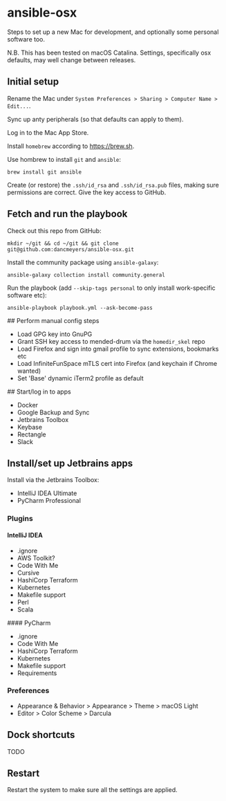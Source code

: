 # ansible-osx

Steps to set up a new Mac for development, and optionally some personal software too. 

N.B. This has been tested on macOS Catalina. Settings, specifically osx defaults, may well change between releases.

## Initial setup

Rename the Mac under `System Preferences > Sharing > Computer Name > Edit...`.

Sync up anty peripherals (so that defaults can apply to them).

Log in to the Mac App Store.

Install `homebrew` according to https://brew.sh.

Use hombrew to install `git` and `ansible`:

```shell script
brew install git ansible
```

Create (or restore) the `.ssh/id_rsa` and `.ssh/id_rsa.pub` files, making sure permissions are correct. Give the key
access to GitHub.

## Fetch and run the playbook

Check out this repo from GitHub:

```shell script
mkdir ~/git && cd ~/git && git clone git@github.com:dancmeyers/ansible-osx.git
```

Install the community package using `ansible-galaxy`:

```shell script
ansible-galaxy collection install community.general
```

Run the playbook (add `--skip-tags personal` to only install work-specific software etc):

```shell script
ansible-playbook playbook.yml --ask-become-pass
```

## Perform manual config steps

- Load GPG key into GnuPG
- Grant SSH key access to mended-drum via the `homedir_skel` repo
- Load Firefox and sign into gmail profile to sync extensions, bookmarks etc
- Load InfiniteFunSpace mTLS cert into Firefox (and keychain if Chrome wanted)
- Set 'Base' dynamic iTerm2 profile as default

## Start/log in to apps

- Docker
- Google Backup and Sync
- Jetbrains Toolbox
- Keybase
- Rectangle
- Slack

## Install/set up Jetbrains apps

Install via the Jetbrains Toolbox:
- IntelliJ IDEA Ultimate
- PyCharm Professional

### Plugins

#### IntelliJ IDEA

- .ignore
- AWS Toolkit?
- Code With Me
- Cursive
- HashiCorp Terraform
- Kubernetes
- Makefile support
- Perl
- Scala

#### PyCharm

- .ignore
- Code With Me
- HashiCorp Terraform
- Kubernetes
- Makefile support
- Requirements

### Preferences

- Appearance & Behavior > Appearance > Theme > macOS Light
- Editor > Color Scheme > Darcula

## Dock shortcuts

TODO

## Restart

Restart the system to make sure all the settings are applied.

